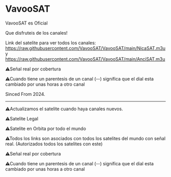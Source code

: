 # VavooSAT

VavooSAT es Oficial

Que disfruteis de los canales!

Link del satelite para ver todos los canales: https://raw.githubusercontent.com/VavooSAT/VavooSAT/main/NicaSAT.m3u y https://raw.githubusercontent.com/VavooSAT/VavooSAT/main/AnciSAT.m3u

⚠Señal real por cobertura

⚠Cuando tiene un parentesis de un canal (--) significa que el dial esta cambiado por unas horas a otro canal

Sinced From 2024.

-----------------------------------------------------------------------------

⚠Actualizamos el satelite cuando haya canales nuevos.

⚠Satelite Legal

⚠Satelite en Orbita por todo el mundo

⚠Todos los links son asociados con todos los satelites del mundo con señal real. (Autorizados todos los satelites con este)

⚠Señal real por cobertura

⚠Cuando tiene un parentesis de un canal (--) significa que el dial esta cambiado por unas horas a otro canal
